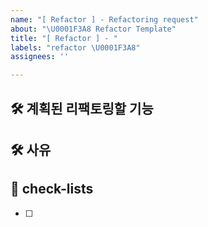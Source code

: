 ```yaml
---
name: "[ Refactor ] - Refactoring request"
about: "\U0001F3A8 Refactor Template"
title: "[ Refactor ] - "
labels: "refactor \U0001F3A8"
assignees: ''

---
```


## 🛠️ 계획된 리팩토링할 기능
[//]: # (어떠한 기능 / 화면을 리팩토링하는지 적습니다.)


## 🛠 사유
[//]: # (해당 기능에서 "왜?" 리팩토링하는지 적습니다.)


## 📝 check-lists
- [ ]
